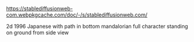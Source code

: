 https://stablediffusionweb-com.webpkgcache.com/doc/-/s/stablediffusionweb.com/

2d 1996 Japanese with path in bottom
mandalorian full character standing on ground from side view
